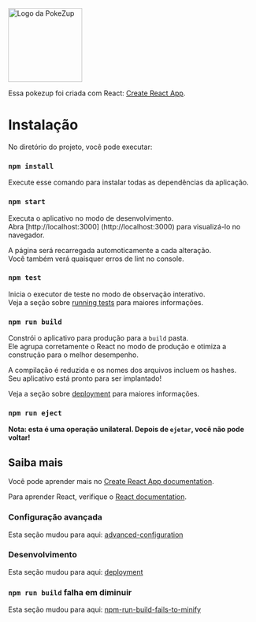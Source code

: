 <img src="https://joabson-developer.github.io/pokezup.io/public/logo512.png" alt="Logo da PokeZup" width="150" height="150">


Essa pokezup foi criada com React: [Create React App](https://github.com/facebook/create-react-app).

# Instalação

No diretório do projeto, você pode executar:

### `npm install`

Execute esse comando para instalar todas as dependências da aplicação.

### `npm start`

Executa o aplicativo no modo de desenvolvimento.<br />
Abra [http://localhost:3000] (http://localhost:3000) para visualizá-lo no navegador.

A página será recarregada automoticamente a cada alteração.<br />
Você também verá quaisquer erros de lint no console.

### `npm test`

Inicia o executor de teste no modo de observação interativo.<br />
Veja a seção sobre [running tests](https://facebook.github.io/create-react-app/docs/running-tests) para maiores informações.

### `npm run build`

Constrói o aplicativo para produção para a `build` pasta.<br />
Ele agrupa corretamente o React no modo de produção e otimiza a construção para o melhor desempenho.

A compilação é reduzida e os nomes dos arquivos incluem os hashes.<br />
Seu aplicativo está pronto para ser implantado!

Veja a seção sobre [deployment](https://facebook.github.io/create-react-app/docs/deployment) para maiores informações.

### `npm run eject`

**Nota: esta é uma operação unilateral. Depois de `ejetar`, você não pode voltar!**

## Saiba mais

Você pode aprender mais no [Create React App documentation](https://facebook.github.io/create-react-app/docs/getting-started).

Para aprender React, verifique o [React documentation](https://reactjs.org/).

### Configuração avançada

Esta seção mudou para aqui: [advanced-configuration](https://facebook.github.io/create-react-app/docs/advanced-configuration)

### Desenvolvimento

Esta seção mudou para aqui: [deployment](https://facebook.github.io/create-react-app/docs/deployment)

### `npm run build` falha em diminuir

Esta seção mudou para aqui: [npm-run-build-fails-to-minify](https://facebook.github.io/create-react-app/docs/troubleshooting#npm-run-build-fails-to-minify)


